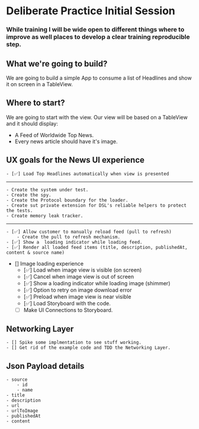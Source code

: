 # Deliberate Practice Initial Session

### While training I will be wide open to different things where to improve as well places to develop a clear training reproducible step.

## What we're going to build?

We are going to build a simple App to consume a list of Headlines and show it on screen in a TableView.

## Where to start?

We are going to start with the view.
Our view will be based on a TableView and it should display:

- A Feed of Worldwide Top News.
- Every news article should have it's image.

## UX goals for the News UI experience

    - [✅] Load Top Headlines automatically when view is presented

---
    - Create the system under test.
    - Create the spy.
    - Create the Protocol boundary for the loader.
    - Create sut private extension for DSL's reliable helpers to protect the tests.
    - Create memory leak tracker.
---

    - [✅] Allow customer to manually reload feed (pull to refresh)
        - Create the pull to refresh mechanism.
    - [✅] Show a  loading indicator while loading feed.
    - [✅] Render all loaded feed items (title, description, publishedAt, content & source name)

- [] Image loading experience
    - [✅] Load when image view is visible (on screen)
    - [✅] Cancel when image view is out of screen
    - [✅] Show a loading indicator while loading image (shimmer)
    - [✅] Option to retry on image download error  
    - [✅] Preload when image view is near visible
    - [✅] Load Storyboard with the code.
    - [ ] Make UI Connections to Storyboard.
     
 ## Networking Layer
 
    - [] Spike some implmentation to see stuff working.
    - [] Get rid of the example code and TDD the Networking Layer.
 
 ## Json Payload details
    - source
        - id
        - name
    - title
    - description
    - url
    - urlToImage
    - publishedAt
    - content
 




